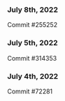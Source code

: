 ### July 8th, 2022

Commit #255252

### July 5th, 2022

Commit #314353


### July 4th, 2022

Commit #72281
